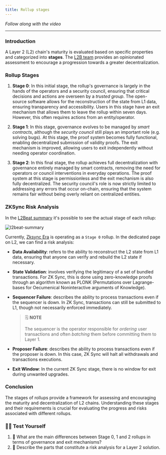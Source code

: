 ```yaml
---
title: Rollup stages
---
```


_Follow along with the video_

---

### Introduction

A Layer 2 (L2) chain's maturity is evaluated based on specific properties and categorized into **stages**. The [L2B team](https://l2beat.com/scaling/summary) provides an opinionated assessment to encourage a progression towards a greater decentralization.

### Rollup Stages

1. **Stage 0**: In this initial stage, the rollup's governance is largely in the hands of the operators and a security council, ensuring that critical decisions and actions are overseen by a _trusted group_. The open-source software allows for the reconstruction of the state from L1 data, ensuring transparency and accessibility. Users in this stage have an exit mechanism that allows them to leave the rollup within seven days. However, this often requires actions from an entity/operator.

2. **Stage 1**: In this stage, governance evolves to be managed by _smart contracts_, although the _security council_ still plays an important role (e.g. solving bugs). At this stage, the proof system becomes fully functional, enabling decentralized submission of validity proofs. The exit mechanism is improved, allowing users to exit independently without needing operator coordination.

3. **Stage 2**: In this final stage, the rollup achieves full decentralization with governance entirely managed by smart contracts, removing the need for operators or council interventions in everyday operations. The proof system at this stage is permissionless and the exit mechanism is also fully decentralized. The security council's role is now strictly limited to addressing any errors that occur on-chain, ensuring that the system remains fair without being overly reliant on centralized entities.

### ZKSync Risk Analysis

In the [L2Beat summary](https://l2beat.com/scaling/summary) it's possible to see the actual stage of each rollup:

![l2beat-summary](/blockchain-basics/17-rollup-stages/l2beat-summary.png)

Currently, [Zksync Era](https://l2beat.com/scaling/projects/zksync-era) is operating as a `Stage 0` rollup. In the dedicated page on L2, we can find a risk analysis:

- **Data Availability**: refers to the ability to reconstruct the L2 state from L1 data, ensuring that anyone can verify and rebuild the L2 state if necessary.
- **State Validation**: involves verifying the legitimacy of a set of bundled transactions. For ZK Sync, this is done using zero-knowledge proofs through an algorithm known as PLONK (Permutations over Lagrange-bases for Oecumenical Noninteractive arguments of Knowledge).
- **Sequencer Failure**: describes the ability to process transactions even if the sequencer is down. In ZK Sync, transactions can still be submitted to L1, though not necessarily enforced immediately.

  > 🗒️ **NOTE**
  >
  > The sequencer is the operator responsible for _ordering_ user transactions and often _batching_ them before committing them to Layer 1.

- **Proposer Failure**: describes the ability to process transactions even if the proposer is down. In this case, ZK Sync will halt all withdrawals and transactions executions.
- **Exit Window**: In the current ZK Sync stage, there is no window for exit during unwanted upgrades.

### Conclusion

The stages of rollups provide a framework for assessing and encouraging the maturity and decentralization of L2 chains. Understanding these stages and their requirements is crucial for evaluating the progress and risks associated with different rollups.

### 🧑‍💻 Test Yourself

1. 📕 What are the main differences between Stage 0, 1 and 2 rollups in terms of governance and exit mechanisms?
2. 📕 Describe the parts that constitute a risk analysis for a Layer 2 solution.
